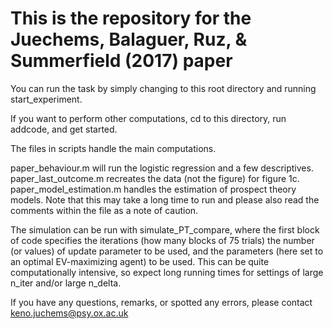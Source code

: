 # This is the repository for the Juechems, Balaguer, Ruz, & Summerfield (2017) paper

You can run the task by simply changing to this root directory and running 
start_experiment. 

If you want to perform other computations, cd to this directory, run addcode,
and get started.

The files in scripts handle the main computations.

paper_behaviour.m will run the logistic regression and a few descriptives. 
paper_last_outcome.m recreates the data (not the figure) for figure 1c.
paper_model_estimation.m handles the estimation of prospect theory models. 
Note that this may take a long time to run and please also read the comments
within the file as a note of caution. 

The simulation can be run with simulate_PT_compare, where the first block of
code specifies the iterations (how many blocks of 75 trials) the number (or values)
of update parameter to be used, and the parameters (here set to an optimal EV-maximizing agent)
to be used. This can be quite computationally intensive, so expect long running
times for settings of large n_iter and/or large n_delta.

If you have any questions, remarks, or spotted any errors, please contact
keno.juchems@psy.ox.ac.uk